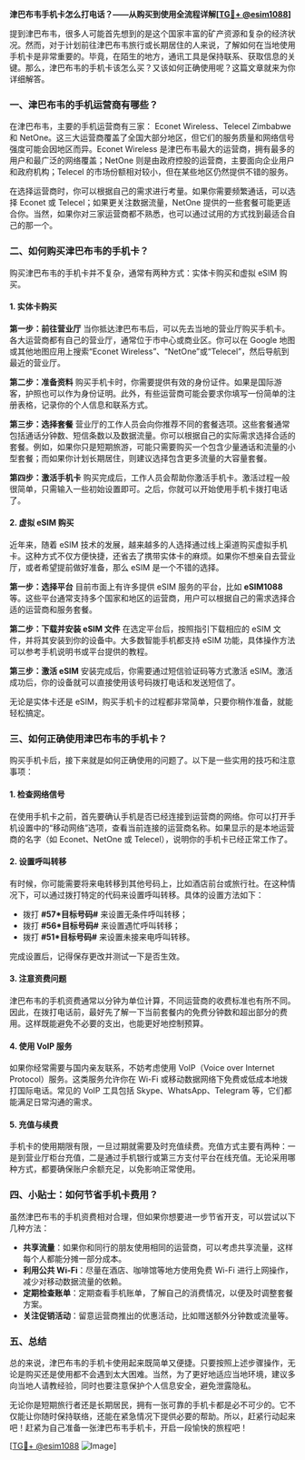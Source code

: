 **津巴布韦手机卡怎么打电话？——从购买到使用全流程详解[[TG💪+ @esim1088](https://t.me/s/esim1088)]**

提到津巴布韦，很多人可能首先想到的是这个国家丰富的矿产资源和复杂的经济状况。然而，对于计划前往津巴布韦旅行或长期居住的人来说，了解如何在当地使用手机卡是非常重要的。毕竟，在陌生的地方，通讯工具是保持联系、获取信息的关键。那么，津巴布韦的手机卡该怎么买？又该如何正确使用呢？这篇文章就来为你详细解答。

### 一、津巴布韦的手机运营商有哪些？

在津巴布韦，主要的手机运营商有三家： Econet Wireless、Telecel Zimbabwe 和 NetOne。这三大运营商覆盖了全国大部分地区，但它们的服务质量和网络信号强度可能会因地区而异。Econet Wireless 是津巴布韦最大的运营商，拥有最多的用户和最广泛的网络覆盖；NetOne 则是由政府控股的运营商，主要面向企业用户和政府机构；Telecel 的市场份额相对较小，但在某些地区仍然提供不错的服务。

在选择运营商时，你可以根据自己的需求进行考量。如果你需要频繁通话，可以选择 Econet 或 Telecel；如果更关注数据流量，NetOne 提供的一些套餐可能更适合你。当然，如果你对三家运营商都不熟悉，也可以通过试用的方式找到最适合自己的那一个。

### 二、如何购买津巴布韦的手机卡？

购买津巴布韦的手机卡并不复杂，通常有两种方式：实体卡购买和虚拟 eSIM 购买。

#### 1. 实体卡购买

**第一步：前往营业厅**
当你抵达津巴布韦后，可以先去当地的营业厅购买手机卡。各大运营商都有自己的营业厅，通常位于市中心或商业区。你可以在 Google 地图或其他地图应用上搜索“Econet Wireless”、“NetOne”或“Telecel”，然后导航到最近的营业厅。

**第二步：准备资料**
购买手机卡时，你需要提供有效的身份证件。如果是国际游客，护照也可以作为身份证明。此外，有些运营商可能会要求你填写一份简单的注册表格，记录你的个人信息和联系方式。

**第三步：选择套餐**
营业厅的工作人员会向你推荐不同的套餐选项。这些套餐通常包括通话分钟数、短信条数以及数据流量。你可以根据自己的实际需求选择合适的套餐。例如，如果你只是短期旅游，可能只需要购买一个包含少量通话和流量的小型套餐；而如果你计划长期居住，则建议选择包含更多流量的大容量套餐。

**第四步：激活手机卡**
购买完成后，工作人员会帮助你激活手机卡。激活过程一般很简单，只需输入一些初始设置即可。之后，你就可以开始使用手机卡拨打电话了。

#### 2. 虚拟 eSIM 购买

近年来，随着 eSIM 技术的发展，越来越多的人选择通过线上渠道购买虚拟手机卡。这种方式不仅方便快捷，还省去了携带实体卡的麻烦。如果你不想亲自去营业厅，或者希望提前做好准备，那么 eSIM 是一个不错的选择。

**第一步：选择平台**
目前市面上有许多提供 eSIM 服务的平台，比如 **eSIM1088** 等。这些平台通常支持多个国家和地区的运营商，用户可以根据自己的需求选择合适的运营商和服务套餐。

**第二步：下载并安装 eSIM 文件**
在选定平台后，按照指引下载相应的 eSIM 文件，并将其安装到你的设备中。大多数智能手机都支持 eSIM 功能，具体操作方法可以参考手机说明书或平台提供的教程。

**第三步：激活 eSIM**
安装完成后，你需要通过短信验证码等方式激活 eSIM。激活成功后，你的设备就可以直接使用该号码拨打电话和发送短信了。

无论是实体卡还是 eSIM，购买手机卡的过程都非常简单，只要你稍作准备，就能轻松搞定。

### 三、如何正确使用津巴布韦的手机卡？

购买手机卡后，接下来就是如何正确使用的问题了。以下是一些实用的技巧和注意事项：

#### 1. 检查网络信号
在使用手机卡之前，首先要确认手机是否已经连接到运营商的网络。你可以打开手机设置中的“移动网络”选项，查看当前连接的运营商名称。如果显示的是本地运营商的名字（如 Econet、NetOne 或 Telecel），说明你的手机卡已经正常工作了。

#### 2. 设置呼叫转移
有时候，你可能需要将来电转移到其他号码上，比如酒店前台或旅行社。在这种情况下，可以通过拨打特定的代码来设置呼叫转移。具体的设置方法如下：
- 拨打 **#57*目标号码#** 来设置无条件呼叫转移；
- 拨打 **#56*目标号码#** 来设置遇忙呼叫转移；
- 拨打 **#51*目标号码#** 来设置未接来电呼叫转移。

完成设置后，记得保存更改并测试一下是否生效。

#### 3. 注意资费问题
津巴布韦的手机资费通常以分钟为单位计算，不同运营商的收费标准也有所不同。因此，在拨打电话前，最好先了解一下当前套餐内的免费分钟数和超出部分的费用。这样既能避免不必要的支出，也能更好地控制预算。

#### 4. 使用 VoIP 服务
如果你经常需要与国内亲友联系，不妨考虑使用 VoIP（Voice over Internet Protocol）服务。这类服务允许你在 Wi-Fi 或移动数据网络下免费或低成本地拨打国际电话。常见的 VoIP 工具包括 Skype、WhatsApp、Telegram 等，它们都能满足日常沟通的需求。

#### 5. 充值与续费
手机卡的使用期限有限，一旦过期就需要及时充值续费。充值方式主要有两种：一是到营业厅柜台充值，二是通过手机银行或第三方支付平台在线充值。无论采用哪种方式，都要确保账户余额充足，以免影响正常使用。

### 四、小贴士：如何节省手机卡费用？

虽然津巴布韦的手机资费相对合理，但如果你想要进一步节省开支，可以尝试以下几种方法：

- **共享流量**：如果你和同行的朋友使用相同的运营商，可以考虑共享流量，这样每个人都能分摊一部分成本。
- **利用公共 Wi-Fi**：尽量在酒店、咖啡馆等地方使用免费 Wi-Fi 进行上网操作，减少对移动数据流量的依赖。
- **定期检查账单**：定期查看手机账单，了解自己的消费情况，以便及时调整套餐方案。
- **关注促销活动**：留意运营商推出的优惠活动，比如赠送额外分钟数或流量等。

### 五、总结

总的来说，津巴布韦的手机卡使用起来既简单又便捷。只要按照上述步骤操作，无论是购买还是使用都不会遇到太大困难。当然，为了更好地适应当地环境，建议多向当地人请教经验，同时也要注意保护个人信息安全，避免泄露隐私。

无论你是短期旅行者还是长期居民，拥有一张可靠的手机卡都是必不可少的。它不仅能让你随时保持联络，还能在紧急情况下提供必要的帮助。所以，赶紧行动起来吧！赶紧为自己准备一张津巴布韦手机卡，开启一段愉快的旅程吧！

[[TG💪+ @esim1088](https://t.me/s/esim1088) ![Image](https://i.postimg.cc/4NQfJmqS/Snipaste-2025-05-13-00-14-12.png)]